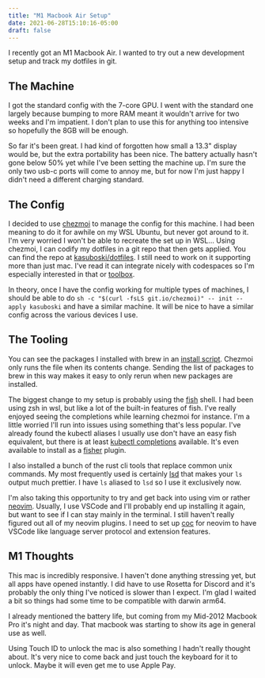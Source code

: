```yaml
---
title: "M1 Macbook Air Setup"
date: 2021-06-28T15:10:16-05:00
draft: false
---
```


I recently got an M1 Macbook Air. I wanted to try out a new development setup and track my dotfiles in git.

<!--more-->

## The Machine
I got the standard config with the 7-core GPU. I went with the standard one largely because bumping to more RAM meant it wouldn't arrive for two weeks and I'm impatient. I don't plan to use this for anything too intensive so hopefully the 8GB will be enough.

So far it's been great. I had kind of forgotten how small a 13.3" display would be, but the extra portability has been nice. The battery actually hasn't gone below 50% yet while I've been setting the machine up. I'm sure the only two usb-c ports will come to annoy me, but for now I'm just happy I didn't need a different charging standard.

## The Config
I decided to use [chezmoi](https://www.chezmoi.io/) to manage the config for this machine. I had been meaning to do it for awhile on my WSL Ubuntu, but never got around to it. I'm very worried I won't be able to recreate the set up in WSL... Using chezmoi, I can codify my dotfiles in a git repo that then gets applied. You can find the repo at [kasuboski/dotfiles](https://github.com/kasuboski/dotfiles). I still need to work on it supporting more than just mac. I've read it can integrate nicely with codespaces so I'm especially interested in that or [toolbox](https://github.com/containers/toolbox).

In theory, once I have the config working for multiple types of machines, I should be able to do `sh -c "$(curl -fsLS git.io/chezmoi)" -- init --apply kasuboski` and have a similar machine. It will be nice to have a similar config across the various devices I use. 

## The Tooling
You can see the packages I installed with brew in an [install script](https://github.com/kasuboski/dotfiles/blob/main/run_once_before_10-install-packages-darwin.sh.tmpl). Chezmoi only runs the file when its contents change. Sending the list of packages to brew in this way makes it easy to only rerun when new packages are installed.

The biggest change to my setup is probably using the [fish](https://fishshell.com/) shell. I had been using zsh in wsl, but like a lot of the built-in features of fish. I've really enjoyed seeing the completions while learning chezmoi for instance. I'm a little worried I'll run into issues using something that's less popular. I've already found the kubectl aliases I usually use don't have an easy fish equivalent, but there is at least [kubectl completions](https://github.com/evanlucas/fish-kubectl-completions) available. It's even available to install as a [fisher](https://github.com/jorgebucaran/fisher) plugin.

I also installed a bunch of the rust cli tools that replace common unix commands. My most frequently used is certainly [lsd](https://github.com/Peltoche/lsd) that makes your `ls` output much prettier. I have `ls` aliased to `lsd` so I use it exclusively now.

I'm also taking this opportunity to try and get back into using vim or rather [neovim](https://neovim.io/). Usually, I use VSCode and I'll probably end up installing it again, but want to see if I can stay mainly in the terminal. I still haven't really figured out all of my neovim plugins. I need to set up [coc](https://github.com/neoclide/coc.nvim) for neovim to have VSCode like language server protocol and extension features.

## M1 Thoughts
This mac is incredibly responsive. I haven't done anything stressing yet, but all apps have opened instantly. I did have to use Rosetta for Discord and it's probably the only thing I've noticed is slower than I expect. I'm glad I waited a bit so things had some time to be compatible with darwin arm64.

I already mentioned the battery life, but coming from my Mid-2012 Macbook Pro it's night and day. That macbook was starting to show its age in general use as well. 

Using Touch ID to unlock the mac is also something I hadn't really thought about. It's very nice to come back and just touch the keyboard for it to unlock. Maybe it will even get me to use Apple Pay.


